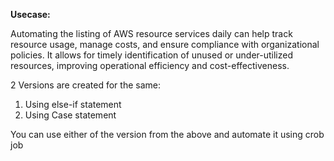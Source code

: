 **Usecase:**

Automating the listing of AWS resource services daily can help track resource usage, manage costs, and ensure compliance with organizational policies. It allows for timely identification of unused or under-utilized resources, improving operational efficiency and cost-effectiveness.

2 Versions are created for the same:
1. Using else-if statement
2. Using Case statement



You can use either of the version from the above and automate it using crob job
